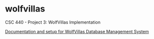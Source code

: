 # wolfvillas
CSC 440 - Project 3: WolfVillas Implementation

[Documentation and setup for WolfVillas Database Management System](https://docs.google.com/a/ncsu.edu/document/d/1J_DYhJ1ia2RL1GJyreyq5CfSApGHtRRZJMRd-bkdsFQ/edit?usp=sharing)
